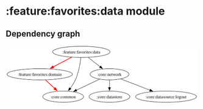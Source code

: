 # :feature:favorites:data module
## Dependency graph
![Dependency graph](../../../docs/images/graphs/dep_graph_feature_favorites_data.svg)
